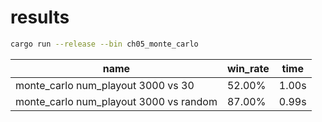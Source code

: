 # results

```sh
cargo run --release --bin ch05_monte_carlo
```

| name | win_rate | time |
| ---- | -------- | ---- |
| monte_carlo num_playout 3000 vs 30 | 52.00% | 1.00s |
| monte_carlo num_playout 3000 vs random | 87.00% | 0.99s |
